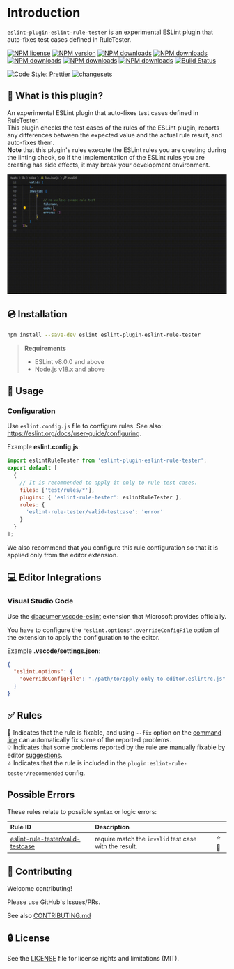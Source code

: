 # Introduction

`eslint-plugin-eslint-rule-tester` is an experimental ESLint plugin that auto-fixes test cases defined in RuleTester.

[![NPM license](https://img.shields.io/npm/l/eslint-plugin-eslint-rule-tester.svg)](https://www.npmjs.com/package/eslint-plugin-eslint-rule-tester)
[![NPM version](https://img.shields.io/npm/v/eslint-plugin-eslint-rule-tester.svg)](https://www.npmjs.com/package/eslint-plugin-eslint-rule-tester)
[![NPM downloads](https://img.shields.io/badge/dynamic/json.svg?label=downloads&colorB=green&suffix=/day&query=$.downloads&uri=https://api.npmjs.org//downloads/point/last-day/eslint-plugin-eslint-rule-tester&maxAge=3600)](http://www.npmtrends.com/eslint-plugin-eslint-rule-tester)
[![NPM downloads](https://img.shields.io/npm/dw/eslint-plugin-eslint-rule-tester.svg)](http://www.npmtrends.com/eslint-plugin-eslint-rule-tester)
[![NPM downloads](https://img.shields.io/npm/dm/eslint-plugin-eslint-rule-tester.svg)](http://www.npmtrends.com/eslint-plugin-eslint-rule-tester)
[![NPM downloads](https://img.shields.io/npm/dy/eslint-plugin-eslint-rule-tester.svg)](http://www.npmtrends.com/eslint-plugin-eslint-rule-tester)
[![NPM downloads](https://img.shields.io/npm/dt/eslint-plugin-eslint-rule-tester.svg)](http://www.npmtrends.com/eslint-plugin-eslint-rule-tester)
[![Build Status](https://github.com/ota-meshi/eslint-plugin-eslint-rule-tester/actions/workflows/NodeCI.yml/badge.svg?branch=main)](https://github.com/ota-meshi/eslint-plugin-eslint-rule-tester/actions/workflows/NodeCI.yml)

[![Code Style: Prettier](https://img.shields.io/badge/code_style-prettier-ff69b4.svg)](https://github.com/prettier/prettier)
[![changesets](https://img.shields.io/badge/maintained%20with-changesets-176de3.svg)](https://github.com/atlassian/changesets)

## :name_badge: What is this plugin?

An experimental ESLint plugin that auto-fixes test cases defined in RuleTester.\
This plugin checks the test cases of the rules of the ESLint plugin, reports any differences between the expected value and the actual rule result, and auto-fixes them.\
**Note** that this plugin's rules execute the ESLint rules you are creating during the linting check, so if the implementation of the ESLint rules you are creating has side effects, it may break your development environment.

![demo](./demo.gif)

<!--DOCS_IGNORE_START-->

## :cd: Installation

```bash
npm install --save-dev eslint eslint-plugin-eslint-rule-tester
```

> **Requirements**
>
> - ESLint v8.0.0 and above
> - Node.js v18.x and above

<!--DOCS_IGNORE_END-->

## :book: Usage

<!--USAGE_SECTION_START-->
<!--USAGE_GUIDE_START-->

### Configuration

Use `eslint.config.js` file to configure rules. See also: <https://eslint.org/docs/user-guide/configuring>.

Example **eslint.config.js**:

<!-- eslint-skip -->

```mjs
import eslintRuleTester from 'eslint-plugin-eslint-rule-tester';
export default [
  {
    // It is recommended to apply it only to rule test cases.
    files: ['test/rules/*'],
    plugins: { 'eslint-rule-tester': eslintRuleTester },
    rules: {
      'eslint-rule-tester/valid-testcase': 'error'
    }
  }
];
```

We also recommend that you configure this rule configuration so that it is applied only from the editor extension.

## :computer: Editor Integrations

### Visual Studio Code

Use the [dbaeumer.vscode-eslint](https://marketplace.visualstudio.com/items?itemName=dbaeumer.vscode-eslint) extension that Microsoft provides officially.

You have to configure the `"eslint.options".overrideConfigFile` option of the extension to apply the configuration to the editor.

Example **.vscode/settings.json**:

```json
{
  "eslint.options": {
    "overrideConfigFile": "./path/to/apply-only-to-editor.eslintrc.js"
  }
}
```

<!--USAGE_GUIDE_END-->
<!--USAGE_SECTION_END-->

## :white_check_mark: Rules

<!-- prettier-ignore-start -->
<!--RULES_SECTION_START-->

:wrench: Indicates that the rule is fixable, and using `--fix` option on the [command line](https://eslint.org/docs/user-guide/command-line-interface#fixing-problems) can automatically fix some of the reported problems.  
:bulb: Indicates that some problems reported by the rule are manually fixable by editor [suggestions](https://eslint.org/docs/developer-guide/working-with-rules#providing-suggestions).  
:star: Indicates that the rule is included in the `plugin:eslint-rule-tester/recommended` config.

<!--RULES_TABLE_START-->

## Possible Errors

These rules relate to possible syntax or logic errors:

| Rule ID | Description |    |
|:--------|:------------|:---|
| [eslint-rule-tester/valid-testcase](https://github.com/ota-meshi/eslint-plugin-eslint-rule-tester/blob/main/docs/rules/valid-testcase.md) | require match the `invalid` test case with the result. | :star::wrench: |

<!--RULES_TABLE_END-->
<!--RULES_SECTION_END-->
<!-- prettier-ignore-end -->

<!--DOCS_IGNORE_START-->

## :beers: Contributing

Welcome contributing!

Please use GitHub's Issues/PRs.

See also [CONTRIBUTING.md](./CONTRIBUTING.md)

<!--DOCS_IGNORE_END-->

## :lock: License

See the [LICENSE](LICENSE) file for license rights and limitations (MIT).
